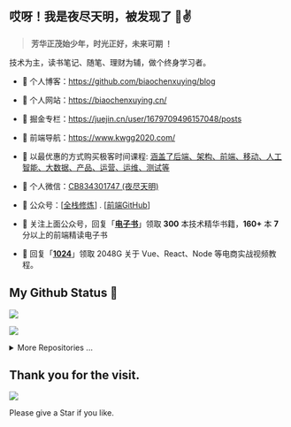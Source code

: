 
## 哎呀！我是夜尽天明，被发现了 👋✌️ 

<!-- ![夜尽天明](https://upload-images.jianshu.io/upload_images/12890819-6e2289f29c0d3b39.png?imageMogr2/auto-orient/strip%7CimageView2/2/w/1240)  -->

> **芳华正茂始少年，时光正好，未来可期 ！**

技术为主，读书笔记、随笔、理财为辅，做个终身学习者。


- 🍓 个人博客：https://github.com/biaochenxuying/blog

- 🍓 个人网站：https://biaochenxuying.cn/

- 🍓 掘金专栏：https://juejin.cn/user/1679709496157048/posts

- 🍓 前端导航：https://www.kwgg2020.com/

- 🍓 以最优惠的方式购买极客时间课程: [涵盖了后端、架构、前端、移动、人工智能、大数据、产品、运营、运维、测试等]((https://github.com/biaochenxuying/preferential-courses))

- 🍉 个人微信：[CB834301747 (夜尽天明)](./images/CB834301747.jpeg)

- 🍉 公众号：[[全栈修炼](https://github.com/biaochenxuying/blog/blob/master/%E5%85%A8%E6%A0%88%E4%BF%AE%E7%82%BC.png)] . [[前端GitHub](https://github.com/FrontEndGitHub/FrontEndGitHub/blob/main/images/FrontEndGitHub.png)]

- 🍓 关注上面公众号，回复「[**电子书**](/images/book.png)」领取 **300** 本技术精华书籍，**160+** 本 **7** 分以上的前端精读电子书

- 🍓 回复「[**1024**](https://mp.weixin.qq.com/s/7f767Y5FHM9i2_GeUSz-Iw)」领取 2048G 关于 Vue、React、Node 等电商实战视频教程。
  

<!-- | 微信: **CB834301747** | 公众号: **前端GitHub**  | 公众号: **全栈修炼**  |
| :------: |  :------: | :------: |
| <div align="center" style="margin-top: 20px;"> ![CB834301747](./images/CB834301747.jpeg) </div> | <div align="center"> ![FrontEndGitHub](./images/FrontEndGitHub.png) </div> | <div align="center"> ![FrontEndGitHub](./images/QuanZhanXiuLian.png) </div> | -->

## My Github Status 🦸

![](https://github-readme-stats.vercel.app/api?username=biaochenxuying&show_icons=true&show_owner=true&count_private=true)

![](https://activity-graph.herokuapp.com/graph?username=biaochenxuying&theme=github)


<details>
<summary>More Repositories ...</summary>

<a href="https://github.com/biaochenxuying/preferential-courses">
  <img alt="biaochenxuying" src="https://github-readme-stats.vercel.app/api/pin/?username=biaochenxuying&repo=preferential-courses&show_owner=true" />
</a>
<a href="https://github.com/biaochenxuying/blog-react-admin">
  <img alt="biaochenxuying" src="https://github-readme-stats.vercel.app/api/pin/?username=biaochenxuying&repo=blog-react-admin&show_owner=true" />
</a>
<a href="https://github.com/biaochenxuying/blog-node">
  <img alt="biaochenxuying" src="https://github-readme-stats.vercel.app/api/pin/?username=biaochenxuying&repo=blog-node&show_owner=true" />
</a>
<a href="https://github.com/biaochenxuying/route">
  <img alt="biaochenxuying" src="https://github-readme-stats.vercel.app/api/pin/?username=biaochenxuying&repo=route&show_owner=true" />
</a>
<a href="https://github.com/biaochenxuying/progress">
  <img alt="biaochenxuying" src="https://github-readme-stats.vercel.app/api/pin/?username=biaochenxuying&repo=progress&show_owner=true" />
</a>
<a href="https://github.com/biaochenxuying/split">
  <img alt="biaochenxuying" src="https://github-readme-stats.vercel.app/api/pin/?username=biaochenxuying&repo=split&show_owner=true" />
</a>
</details>

## Thank you for the visit.

![](http://profile-counter.glitch.me/biaochenxuying/count.svg)

Please give a Star if you like.